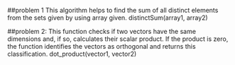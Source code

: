 ##problem 1
This algorithm helps to find the sum of all distinct elements from the sets given by using array given. 
  distinctSum(array1, array2)

  
##problem 2: 
This function checks if two vectors have the same dimensions and, if so, calculates their scalar product. If the product is zero, the function identifies the vectors as orthogonal and returns this classification.
     dot_product(vector1, vector2)




